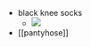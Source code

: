 - black knee socks
    - ![](https://firebasestorage.googleapis.com/v0/b/firescript-577a2.appspot.com/o/imgs%2Fapp%2FXELiu-ReNova%2FQn_IlorJRp.png?alt=media&token=013d7408-ce1b-4445-940f-f13df156ece0)
- [[pantyhose]]
